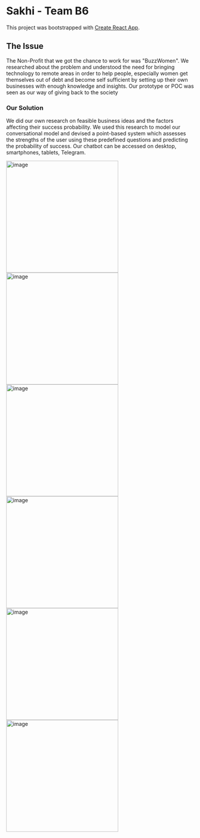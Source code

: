 # Sakhi - Team B6

This project was bootstrapped with [Create React App](https://github.com/facebook/create-react-app).

## The Issue

The Non-Profit that we got the chance to work for was "BuzzWomen". We researched about the problem and understood the need for bringing technology to remote areas in order to help people, especially women get themselves out of debt and become self sufficient by setting up their own businesses with enough knowledge and insights. Our prototype or POC was seen as our way of giving back to the society

### Our Solution

We did our own research on feasible business ideas and the factors affecting their success probability. We used this research to model our conversational model and devised a point-based system which assesses the strengths of the user using these predefined questions and predicting the probability of success. Our chatbot can be accessed on desktop, smartphones, tablets, Telegram.

<img width="300" alt="image" src="https://user-images.githubusercontent.com/77456175/173553971-7267479a-6cb2-4177-94c2-a80bf91ba51b.png">
<img width="300" alt="image" src="https://user-images.githubusercontent.com/77456175/173554080-3813fd25-85c0-4290-9b01-4aa8bc10b117.png">
<img width="300" alt="image" src="https://user-images.githubusercontent.com/77456175/173554126-d8a82dce-0e3f-41f6-a304-4872d637d49b.png">
<img width="300" alt="image" src="https://user-images.githubusercontent.com/77456175/173554182-87a05646-ef9e-4db3-93b2-3abe46b30afb.png">
<img width="300" alt="image" src="https://user-images.githubusercontent.com/77456175/173554254-3127323d-3501-4136-a66a-13573e29e022.png">
<img width="300" alt="image" src="https://user-images.githubusercontent.com/77456175/173554298-51458ae1-eef9-49eb-8fcd-56af13dd625e.png">
